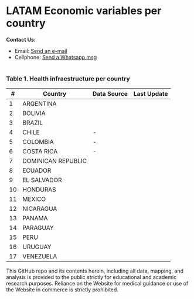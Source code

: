# LATAM Economic variables per country

<b>Contact Us: </b><br>

- Email: [Send an e-mail](pablo.diazv@pucp.edu.pe)
- Cellphone: [Send a Whatsapp msg](https://api.whatsapp.com/send?phone=51938438089&text=Hi,%20I%27m%20comming%20from%20Github)
  <br><br>

### Table 1. Health infraestructure per country

| #   | Country            | Data Source | Last Update |
| --- | ------------------ | ----------- | ----------- |
| 1   | ARGENTINA          |             |             |
| 2   | BOLIVIA            |             |             |
| 3   | BRAZIL             |             |             |
| 4   | CHILE              | -           |             |
| 5   | COLOMBIA           | -           |             |
| 6   | COSTA RICA         | -           |             |
| 7   | DOMINICAN REPUBLIC |             |             |
| 8   | ECUADOR            |             |             |
| 9   | EL SALVADOR        |             |             |
| 10  | HONDURAS           |             |             |
| 11  | MEXICO             |             |             |
| 12  | NICARAGUA          |             |             |
| 13  | PANAMA             |             |             |
| 14  | PARAGUAY           |             |             |
| 15  | PERU               |             |             |
| 16  | URUGUAY            |             |             |
| 17  | VENEZUELA          |             |             |

This GitHub repo and its contents herein, including all data, mapping, and analysis is provided to the public strictly for educational and academic research purposes. Reliance on the Website for medical guidance or use of the Website in commerce is strictly prohibited.
